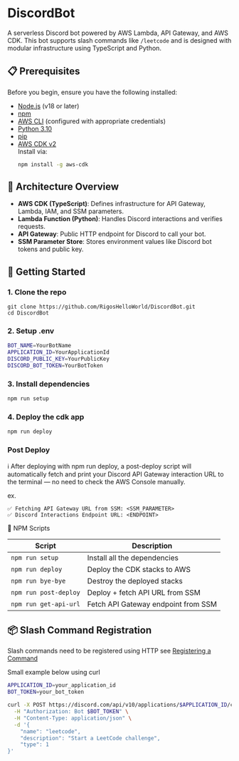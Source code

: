 # DiscordBot

A serverless Discord bot powered by AWS Lambda, API Gateway, and AWS CDK. This bot supports slash commands like `/leetcode` and is designed with modular infrastructure using TypeScript and Python.

## 📋 Prerequisites

Before you begin, ensure you have the following installed:

- [Node.js](https://nodejs.org/) (v18 or later)
- [npm](https://www.npmjs.com/)
- [AWS CLI](https://docs.aws.amazon.com/cli/latest/userguide/install-cliv2.html) (configured with appropriate credentials)
- [Python 3.10](https://www.python.org/downloads/release/python-3100/)
- [pip](https://pip.pypa.io/en/stable/)
- [AWS CDK v2](https://docs.aws.amazon.com/cdk/v2/guide/getting_started.html)  
  Install via:
  ```bash
  npm install -g aws-cdk
  ```

## 📐 Architecture Overview

- **AWS CDK (TypeScript)**: Defines infrastructure for API Gateway, Lambda, IAM, and SSM parameters.
- **Lambda Function (Python)**: Handles Discord interactions and verifies requests.
- **API Gateway**: Public HTTP endpoint for Discord to call your bot.
- **SSM Parameter Store**: Stores environment values like Discord bot tokens and public key.

## 🚀 Getting Started

### 1. Clone the repo

```
git clone https://github.com/RigosHelloWorld/DiscordBot.git
cd DiscordBot
```

### 2. Setup .env

```bash
BOT_NAME=YourBotName
APPLICATION_ID=YourApplicationId
DISCORD_PUBLIC_KEY=YourPublicKey
DISCORD_BOT_TOKEN=YourBotToken
```

### 3. Install dependencies

```bash
npm run setup
```

### 4. Deploy the cdk app

```bash
npm run deploy
```

### Post Deploy

ℹ️ After deploying with npm run deploy, a post-deploy script will automatically fetch and print your Discord API Gateway interaction URL to the terminal — no need to check the AWS Console manually.

ex.
```
✅ Fetching API Gateway URL from SSM: <SSM_PARAMETER>
✅ Discord Interactions Endpoint URL: <ENDPOINT>
```


🧪 NPM Scripts

| Script                | Description                         |
| --------------------- | ----------------------------------- |
| `npm run setup`       | Install all the dependencies        |
| `npm run deploy`      | Deploy the CDK stacks to AWS        |
| `npm run bye-bye`     | Destroy the deployed stacks         |
| `npm run post-deploy` | Deploy + fetch API URL from SSM     |
| `npm run get-api-url` | Fetch API Gateway endpoint from SSM |

## 📦 Slash Command Registration

Slash commands need to be registered using HTTP see [Registering a Command](https://discord.com/developers/docs/interactions/application-commands)

Small example below using curl

```bash
APPLICATION_ID=your_application_id
BOT_TOKEN=your_bot_token

curl -X POST https://discord.com/api/v10/applications/$APPLICATION_ID/commands \
  -H "Authorization: Bot $BOT_TOKEN" \
  -H "Content-Type: application/json" \
  -d '{
    "name": "leetcode",
    "description": "Start a LeetCode challenge",
    "type": 1
}'
```
